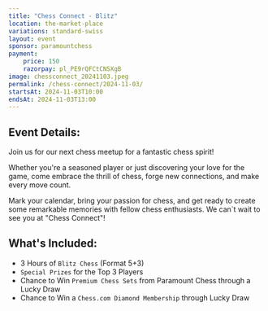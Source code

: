 ```yaml
---
title: "Chess Connect - Blitz"
location: the-market-place
variations: standard-swiss
layout: event
sponsor: paramountchess
payment:
    price: 150
    razorpay: pl_PE9rQFCtCNSXgB
image: chessconnect_20241103.jpeg
permalink: /chess-connect/2024-11-03/
startsAt: 2024-11-03T10:00
endsAt: 2024-11-03T13:00
---
```

## Event Details:

Join us for our next chess meetup for a fantastic chess
spirit!

Whether you're a seasoned player or just discovering your love
for the game, come embrace the thrill of chess, forge new connections, and
make every move count. 

Mark your calendar, bring your passion for chess, and get ready to create some remarkable memories with fellow chess enthusiasts. We can`t wait to see you at "Chess Connect"!

## What's Included:
- 3 Hours of `Blitz Chess` (Format 5+3)
- `Special Prizes` for the Top 3 Players
- Chance to Win `Premium Chess Sets` from Paramount Chess through a Lucky Draw
- Chance to Win a `Chess.com Diamond Membership` through Lucky Draw
